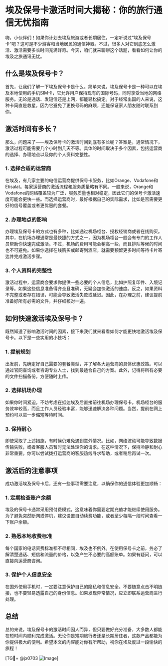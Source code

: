 # 埃及保号卡激活时间大揭秘：你的旅行通信无忧指南

嗨，小伙伴们！如果你计划去埃及旅游或者长期居住，一定听说过“埃及保号卡”吧？这可是不少游客和当地居民的通信神器。不过，很多人对它到底怎么激活、激活需要多长时间充满好奇。今天，咱们就来聊聊这个话题，看看如何让你的埃及之旅通讯无忧。

## 什么是埃及保号卡？

首先，让我们了解一下埃及保号卡是什么。简单来说，埃及保号卡是一种可以在埃及本地使用的手机SIM卡，它允许用户保持现有的国际号码，同时享受当地的网络服务。无论是通话、发短信还是上网，都能轻松搞定。对于经常出国的人来说，这种卡简直是救星，因为它避免了更换号码的麻烦，还能保证家人朋友随时联系到你。

## 激活时间有多长？

那么，问题来了——埃及保号卡的激活时间到底有多长呢？答案是，通常情况下，激活过程可能需要几个小时到几天不等。具体的时间取决于多个因素，包括运营商的选择、办理地点以及你的个人资料完整性。

### 1. **选择合适的运营商**
在埃及，有几家主要的电信运营商提供保号卡服务，比如Orange、Vodafone和Etisalat。每家运营商的激活流程和服务质量略有不同。一般来说，Orange和Vodafone的网络覆盖较为广泛，服务质量也相对稳定，因此它们的保号卡激活速度可能会更快一些。而选择运营商时，最好根据自己的实际需求，比如是否需要更好的信号覆盖或者更优惠的套餐。

### 2. **办理地点的影响**
办理埃及保号卡的方式也有多种，比如通过机场柜台、授权经销商或者在线购买。其中，在机场办理通常是最快捷的方式之一，因为机场柜台一般会有专门的工作人员帮助你快速完成激活。不过，机场的费用可能会稍高一些，而且排队等候的时间也不可避免。如果你选择在线购买或邮寄到酒店，就需要预留更多时间等待卡片寄达并完成激活步骤。

### 3. **个人资料的完整性**
激活过程中，运营商会要求你提供一些必要的个人信息，比如护照复印件、入境记录等。如果这些信息准备得齐全且准确，无疑会加快激活的速度。反之，如果资料不完整或者存在错误，可能会导致激活失败或延迟。因此，在办理之前，建议提前准备好所有必需的文件，并仔细核对一遍。

## 如何快速激活埃及保号卡？

既然知道了影响激活时间的因素，接下来我们就来看看如何才能更快地激活埃及保号卡。以下是一些实用的小技巧：

### 1. **提前规划**
出发前，先确定好自己需要的套餐类型，并了解各大运营商的具体优惠政策。可以通过官网查询或者咨询专业人士，找到最适合自己的方案。此外，记得将所有必要的文件扫描备份，方便随时上传。

### 2. **选择机场办理**
如果你时间紧迫，不妨考虑在抵达埃及后直接前往机场办理保号卡。机场柜台的服务效率较高，而且工作人员经验丰富，能够迅速解决各种问题。当然，提前在网上预约可以进一步缩短等待时间。

### 3. **保持耐心**
即使采取了上述措施，有时候仍难免遇到意外情况。比如，网络波动可能导致数据传输失败，或者客服人员暂时无法处理你的请求。在这种情况下，保持冷静和耐心非常重要。你可以尝试拨打运营商的客服热线寻求帮助，或者稍后再试一次。

## 激活后的注意事项

成功激活埃及保号卡后，还有一些事项需要注意，以确保你的通信体验更加顺畅：

### 1. **定期检查账户余额**
埃及的保号卡通常采用预付费模式，这意味着你需要定期充值才能继续使用服务。为了避免突然断网或停机，建议设置自动续费功能，或者至少每隔一段时间查看一下账户余额。

### 2. **熟悉本地收费标准**
每个国家的电话资费标准都不尽相同，埃及也不例外。在使用保号卡之前，务必了解清楚通话、短信和流量的价格，以免产生不必要的高额账单。如果有疑问，可以直接向运营商咨询。

### 3. **保护个人信息安全**
在国外使用手机时，一定要注意保护自己的隐私和信息安全。不要随意点击不明链接，也不要轻易透露自己的身份信息。如果发现异常情况，应立即联系运营商进行处理。

## 总结

总的来说，埃及保号卡的激活时间因人而异，但只要做好充分准备，大多数人都能在短时间内顺利完成激活。无论你是短期旅行者还是长期居住者，这款产品都能为你提供极大的便利。希望本文的内容能对你有所帮助，祝你在埃及度过一段愉快的旅程！

[TG💪+ @jx0703 ![Image](https://github.com/user-attachments/assets/dbca1d08-cadb-493c-b0ec-ad6f7a83f270)]